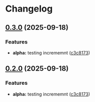# Changelog

## [0.3.0](https://github.com/JMoukas/release-please-catalog-test/compare/catalog_alpha-v0.2.0...catalog_alpha-v0.3.0) (2025-09-18)


### Features

* **alpha:** testing incrememnt ([c3c8173](https://github.com/JMoukas/release-please-catalog-test/commit/c3c8173101d15f3570751acf1cd92667702c81ba))

## [0.2.0](https://github.com/JMoukas/release-please-catalog-test/compare/catalog_alpha-v0.1.0...catalog_alpha-v0.2.0) (2025-09-18)


### Features

* **alpha:** testing incrememnt ([c3c8173](https://github.com/JMoukas/release-please-catalog-test/commit/c3c8173101d15f3570751acf1cd92667702c81ba))
